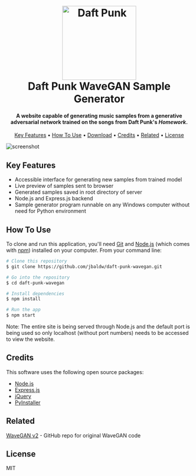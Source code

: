 <h1 align="center">
  <br>
  <img src="https://th.bing.com/th/id/OIP.kHsD6X86NnpHLwhbm3ViBwHaIJ?pid=ImgDet&rs=1" alt="Daft Punk" width="200">
  <br>
  Daft Punk WaveGAN Sample Generator
  <br>
</h1>

<h4 align="center">A website capable of generating music samples from a generative adversarial network trained on the songs from Daft Punk's <i>Homework</i>.</h4>

<p align="center">
  <a href="#key-features">Key Features</a> •
  <a href="#how-to-use">How To Use</a> •
  <a href="#download">Download</a> •
  <a href="#credits">Credits</a> •
  <a href="#related">Related</a> •
  <a href="#license">License</a>
</p>

![screenshot](https://raw.githubusercontent.com/amitmerchant1990/electron-markdownify/master/app/img/markdownify.gif)

## Key Features

* Accessible interface for generating new samples from trained model
* Live preview of samples sent to browser
* Generated samples saved in root directory of server
* Node.js and Express.js backend
* Sample generator program runnable on any Windows computer without need for Python environment

## How To Use

To clone and run this application, you'll need [Git](https://git-scm.com) and [Node.js](https://nodejs.org/en/download/) (which comes with [npm](http://npmjs.com)) installed on your computer. From your command line:

```bash
# Clone this repository
$ git clone https://github.com/jbaldw/daft-punk-wavegan.git

# Go into the repository
$ cd daft-punk-wavegan

# Install dependencies
$ npm install

# Run the app
$ npm start
```

Note: The entire site is being served through Node.js and the default port is being used so only localhost (without port numbers) needs to be accessed to view the website.

## Credits

This software uses the following open source packages:

- [Node.js](https://nodejs.org/)
- [Express.js](https://www.npmjs.com/package/express)
- [jQuery](https://jquery.com/)
- [PyInstaller](https://www.pyinstaller.org/)

## Related

[WaveGAN v2](https://github.com/chrisdonahue/wavegan) - GitHub repo for original WaveGAN code


## License

MIT
